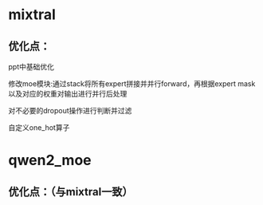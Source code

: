 # mixtral


## 优化点：

ppt中基础优化

修改moe模块:通过stack将所有expert拼接并并行forward，再根据expert mask以及对应的权重对输出进行并行后处理

对不必要的dropout操作进行判断并过滤

自定义one_hot算子
# qwen2_moe

## 优化点：（与mixtral一致）

